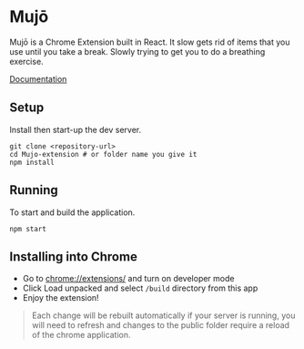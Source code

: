 # Mujō

Mujō is a Chrome Extension built in React. It slow gets rid of items that you use until you take a break. Slowly trying to get you to do a breathing exercise.

[Documentation](./docs/README.md)

## Setup

Install then start-up the dev server.

```shell
git clone <repository-url>
cd Mujo-extension # or folder name you give it
npm install
```

## Running

To start and build the application.

```shell
npm start
```

## Installing into Chrome

- Go to [chrome://extensions/](chrome://extensions/) and turn on developer mode
- Click Load unpacked and select `/build` directory from this app
- Enjoy the extension!

> Each change will be rebuilt automatically if your server is running, you will need to refresh and changes to the public folder require a reload of the chrome application.
